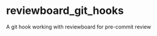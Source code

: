 reviewboard_git_hooks
=====================

A git hook working with reviewboard for pre-commit review
